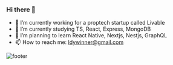 ### Hi there 👋

- 🔭 I’m currently working for a proptech startup called Livable
- 🌱 I’m currently studying TS, React, Express, MongoDB
- 🐶 I’m planning to learn React Native, Nextjs, Nestjs, GraphQL
- 📫 How to reach me: ldywinner@gmail.com

![footer](https://capsule-render.vercel.app/api?type=waving&color=auto&height=100&section=footer)
